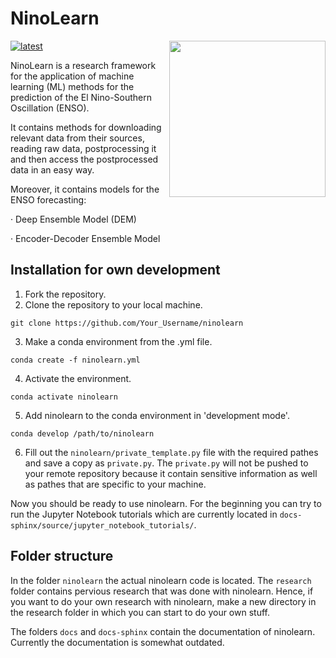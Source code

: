 # NinoLearn

<img src="https://github.com/pjpetersik/ninolearn/blob/master/logo/logo.png" width="250" align="right">

[docs-latest-img]: https://img.shields.io/badge/docs-latest-blue.svg
[docs-latest-url]: https://pjpetersik.github.io/ninolearn/

[![latest][docs-latest-img]][docs-latest-url]

NinoLearn is a research framework for the application of machine learning (ML)
methods for the prediction of the El Nino-Southern Oscillation (ENSO).

It contains methods for downloading relevant data from their sources, reading
raw data, postprocessing it and then access the postprocessed data in an easy way. 


Moreover, it contains models for the ENSO forecasting:

· Deep Ensemble Model (DEM)

· Encoder-Decoder Ensemble Model

## Installation for own development

1. Fork the repository.
2. Clone the repository to your local machine.
```
git clone https://github.com/Your_Username/ninolearn
```
3. Make a conda environment from the .yml file.
```
conda create -f ninolearn.yml
```
4. Activate the environment.
```
conda activate ninolearn
```
5.  Add ninolearn to the conda environment in 'development mode'.
```
conda develop /path/to/ninolearn
```
6. Fill out the `ninolearn/private_template.py` file with the required pathes and save a copy as `private.py`. The `private.py` will not be pushed to your remote repository because it contain sensitive information as well as pathes that are specific to your machine.

Now you should be ready to use ninolearn. For the beginning you can try to run the Jupyter Notebook tutorials which are currently located in `docs-sphinx/source/jupyter_notebook_tutorials/`. 

## Folder structure
In the folder `ninolearn` the actual ninolearn code is located. 
The `research` folder contains pervious research that was done with ninolearn. Hence, if you want to do your own research with ninolearn, make a new directory in the research folder in which you can start to do your own stuff.

The folders `docs` and `docs-sphinx` contain the documentation of ninolearn. Currently the documentation is somewhat outdated.
